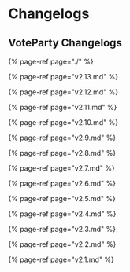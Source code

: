 # Changelogs

## VoteParty Changelogs

{% page-ref page="./" %}

{% page-ref page="v2.13.md" %}

{% page-ref page="v2.12.md" %}

{% page-ref page="v2.11.md" %}

{% page-ref page="v2.10.md" %}

{% page-ref page="v2.9.md" %}

{% page-ref page="v2.8.md" %}

{% page-ref page="v2.7.md" %}

{% page-ref page="v2.6.md" %}

{% page-ref page="v2.5.md" %}

{% page-ref page="v2.4.md" %}

{% page-ref page="v2.3.md" %}

{% page-ref page="v2.2.md" %}

{% page-ref page="v2.1.md" %}







